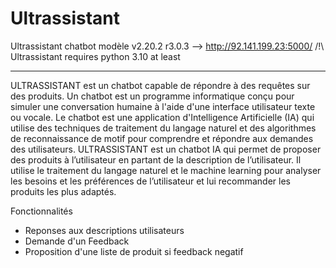 # Ultrassistant
 Ultrassistant chatbot modèle v2.20.2 r3.0.3 --> http://92.141.199.23:5000/
/!\ Ultrassistant requires python 3.10 at least

------------------------------------------------------------------

ULTRASSISTANT est un chatbot capable de répondre à des requêtes sur des produits. Un chatbot est un programme informatique conçu pour simuler une conversation humaine à l'aide d'une interface utilisateur texte ou vocale. Le chatbot est une application d'Intelligence Artificielle (IA) qui utilise des techniques de traitement du langage naturel et des algorithmes de reconnaissance de motif pour comprendre et répondre aux demandes des utilisateurs. ULTRASSISTANT est un chatbot IA qui permet de proposer des produits à l’utilisateur en partant de la description de l’utilisateur. Il utilise le traitement du langage naturel et le machine learning pour analyser les besoins et les préférences de l’utilisateur et lui recommander les produits les plus adaptés.

Fonctionnalités

- Reponses aux descriptions utilisateurs
- Demande d'un Feedback 
- Proposition d'une liste de produit si feedback negatif
